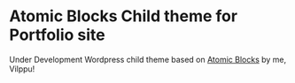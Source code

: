 # Atomic Blocks Child theme for Portfolio site

Under Development
Wordpress child theme based on [Atomic Blocks](https://wordpress.org/themes/atomic-blocks/) by me, Vilppu!